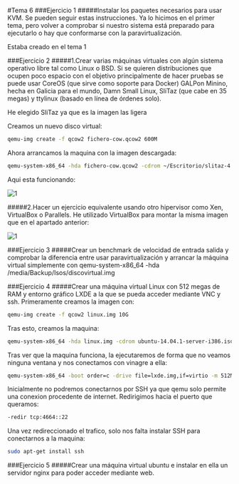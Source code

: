 #Tema 6
###Ejercicio 1
#####Instalar los paquetes necesarios para usar KVM. Se pueden seguir estas instrucciones. Ya lo hicimos en el primer tema, pero volver a comprobar si nuestro sistema está preparado para ejecutarlo o hay que conformarse con la paravirtualización.

Estaba creado en el tema 1

###Ejercicio 2
#####1.Crear varias máquinas virtuales con algún sistema operativo libre tal como Linux o BSD. Si se quieren distribuciones que ocupen poco espacio con el objetivo principalmente de hacer pruebas se puede usar CoreOS (que sirve como soporte para Docker) GALPon Minino, hecha en Galicia para el mundo, Damn Small Linux, SliTaz (que cabe en 35 megas) y ttylinux (basado en línea de órdenes solo).

He elegido SliTaz ya que es la imagen las ligera

Creamos un nuevo disco virtual:
```bash
qemu-img create -f qcow2 fichero-cow.qcow2 600M
```
Ahora arrancamos la maquina con la imagen descargada:
```bash
qemu-system-x86_64 -hda fichero-cow.qcow2 -cdrom ~/Escritorio/slitaz-4.0.iso
```
Aqui esta funcionando:

![1](https://github.com/JavideBaza/GII-2014/blob/master/ejercicios/JavierArandaIzquierdo/Capturas/1Tema6.png)

#####2.Hacer un ejercicio equivalente usando otro hipervisor como Xen, VirtualBox o Parallels.
He utilizado VirtualBox para montar la misma imagen que en el apartado anterior:

![1](https://github.com/JavideBaza/GII-2014/blob/master/ejercicios/JavierArandaIzquierdo/Capturas/2Tema6.png)

###Ejercicio 3
#####Crear un benchmark de velocidad de entrada salida y comprobar la diferencia entre usar paravirtualización y arrancar la máquina virtual simplemente con qemu-system-x86_64 -hda /media/Backup/Isos/discovirtual.img

###Ejercicio 4
#####Crear una máquina virtual Linux con 512 megas de RAM y entorno gráfico LXDE a la que se pueda acceder mediante VNC y ssh.
Primeramente creamos la imagen con:
```bash
qemu-img create -f qcow2 linux.img 10G
```
Tras esto, creamos la maquina:
```bash
qemu-system-x86_64 -hda linux.img -cdrom ubuntu-14.04.1-server-i386.iso -m 512M
```
Tras ver que la maquina funciona, la ejecutaremos de forma que no veamos ninguna ventana y nos conectamos con vinagre a ella:
```bash
qemu-system-x86_64 -boot order=c -drive file=lxde.img,if=virtio -m 512M -name ubuntu14 -vnc :1
```
Inicialmente no podremos conectarnos por SSH ya que qemu solo permite una conexion procedente de internet. Redirigimos hacia el puerto que queramos:
```bash
-redir tcp:4664::22
```
Una vez redireccionado el trafico, solo nos falta instalar SSH para conectarnos a la maquina:
```bash
sudo apt-get install ssh
```
###Ejercicio 5
#####Crear una máquina virtual ubuntu e instalar en ella un servidor nginx para poder acceder mediante web.
